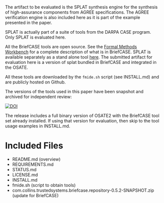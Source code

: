 The artifact to be evaluated is the SPLAT synthesis engine for the synthesis of high-assurance components from AGREE specifications. The AGREE verification engine is also included here as it is part of the example presented in the paper. 

SPLAT is actually part of a suite of tools from the DARPA CASE program. Only SPLAT is evaluated here.

All the BriefCASE tools are open source. See the [Formal Methods Workbench](https://github.com/loonwerks/formal-methods-workbench) for a complete description of what is in BriefCASE. SPLAT is available separately as a stand alone tool [here](https://github.com/loonwerks/splat). The submitted artifact for evaluation here is a version of splat bundled in BriefCASE and integrated in the OSATE.

All these tools are downloaded by the `fmide.sh` script (see INSTALL.md) and are publicly hosted on Github.

The versions of the tools used in this paper have been snapshot and archived for independent review:

[![DOI](https://zenodo.org/badge/349156584.svg)](https://zenodo.org/badge/latestdoi/349156584)

The release includes a full binary version of OSATE2 with the BriefCASE tool set already installed. If using that version for evaluation, then skip to the tool usage examples in INSTALL.md.

# Included Files

  * README.md (overview)
  * REQUIREMENTS.md
  * STATUS.md
  * LICENSE.md
  * INSTALL.md
  * fmide.sh (script to obtain tools)
  * com.collins.trustedsystems.briefcase.repository-0.5.2-SNAPSHOT.zip (update for BriefCASE)
